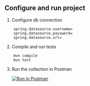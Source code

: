 ## Configure and run project

1. Configure db connection

```properties
    spring.datasource.username=
    spring.datasource.password=
    spring.datasource.url=
```
2. Compile and run tests 
```properties
    mvn compile
    mvn test
```
3. Run the collection in Postman

    [![Run in Postman](https://run.pstmn.io/button.svg)](https://app.getpostman.com/run-collection/ff28c3882c6736119cca?action=collection%2Fimport)
